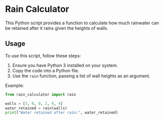 # Rain Calculator

This Python script provides a function to calculate how much rainwater can be retained after it rains given the heights of walls.

## Usage

To use this script, follow these steps:

1. Ensure you have Python 3 installed on your system.
2. Copy the code into a Python file.
3. Use the `rain` function, passing a list of wall heights as an argument.

Example:

```python
from rain_calculator import rain

walls = [3, 0, 0, 2, 0, 4]
water_retained = rain(walls)
print("Water retained after rain:", water_retained)

